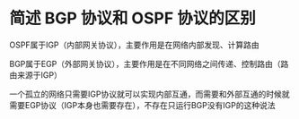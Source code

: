 # 简述 BGP 协议和 OSPF 协议的区别

OSPF属于IGP（内部网关协议），主要作用是在网络内部发现、计算路由

BGP属于EGP（外部网关协议），主要作用是在不同网络之间传递、控制路由（路由来源于IGP）

一个孤立的网络只需要IGP协议就可以实现内部互通，而需要和外部互通的时候就需要EGP协议（IGP本身也需要存在），不存在只运行BGP没有IGP的这种说法